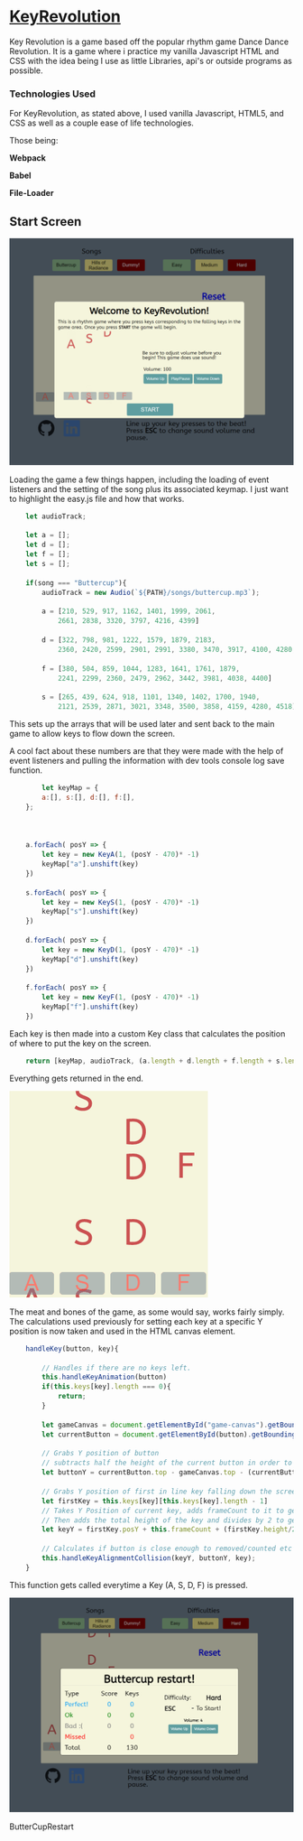 # [KeyRevolution](https://alexarchibeque.github.io/KeyRevolution/)

Key Revolution is a game based off the popular rhythm game Dance Dance Revolution. 
It is a game where i practice my vanilla Javascript HTML and CSS with the idea being I use as little Libraries, api's or outside programs as possible.

### Technologies Used

For KeyRevolution, as stated above, I used vanilla Javascript, HTML5, and CSS as well as a couple ease of life technologies.

Those being: 

**Webpack**

**Babel**

**File-Loader**


## Start Screen

![alt-text](https://github.com/AlexArchibeque/KeyRevolution/blob/main/imgs/KeyRevFront.png "Playing the Game")

Loading the game a few things happen, including the loading of event listeners and the setting of the song plus its associated keymap. I just want to highlight the easy.js file and how that works.

```js
    let audioTrack;

    let a = [];
    let d = [];
    let f = [];
    let s = []; 
    
    if(song === "Buttercup"){
        audioTrack = new Audio(`${PATH}/songs/buttercup.mp3`);

        a = [210, 529, 917, 1162, 1401, 1999, 2061, 
            2661, 2838, 3320, 3797, 4216, 4399]

        d = [322, 798, 981, 1222, 1579, 1879, 2183, 
            2360, 2420, 2599, 2901, 2991, 3380, 3470, 3917, 4100, 4280, 4518]

        f = [380, 504, 859, 1044, 1283, 1641, 1761, 1879, 
            2241, 2299, 2360, 2479, 2962, 3442, 3981, 4038, 4400]

        s = [265, 439, 624, 918, 1101, 1340, 1402, 1700, 1940, 
            2121, 2539, 2871, 3021, 3348, 3500, 3858, 4159, 4280, 4518]
```

This sets up the arrays that will be used later and sent back to the main game to allow keys to flow down the screen.

A cool fact about these numbers are that they were made with the help of event listeners and pulling the information with dev tools console log save function.


```js
        let keyMap = {
        a:[], s:[], d:[], f:[],
    };



    a.forEach( posY => { 
        let key = new KeyA(1, (posY - 470)* -1)
        keyMap["a"].unshift(key)
    })

    s.forEach( posY => { 
        let key = new KeyS(1, (posY - 470)* -1)
        keyMap["s"].unshift(key)
    })

    d.forEach( posY => { 
        let key = new KeyD(1, (posY - 470)* -1)
        keyMap["d"].unshift(key)
    })

    f.forEach( posY => { 
        let key = new KeyF(1, (posY - 470)* -1)
        keyMap["f"].unshift(key)
    })
```

Each key is then made into a custom Key class that calculates the position of where to put the key on the screen.

```js
    return [keyMap, audioTrack, (a.length + d.length + f.length + s.length)];
```

Everything gets returned in the end.


![alt-text](https://github.com/AlexArchibeque/KeyRevolution/blob/main/imgs/PlayingGif.gif "Playing the Game")

The meat and bones of the game, as some would say, works fairly simply. The calculations used previously for setting each key at a specific Y position is now taken and used in the HTML canvas element.

``` js
    handleKey(button, key){

        // Handles if there are no keys left.
        this.handleKeyAnimation(button)
        if(this.keys[key].length === 0){
            return;
        }

        let gameCanvas = document.getElementById("game-canvas").getBoundingClientRect();
        let currentButton = document.getElementById(button).getBoundingClientRect();

        // Grabs Y position of button 
        // subtracts half the height of the current button in order to get the middle.
        let buttonY = currentButton.top - gameCanvas.top - (currentButton.height/2)

        // Grabs Y position of first in line key falling down the screen.
        let firstKey = this.keys[key][this.keys[key].length - 1]
        // Takes Y Position of current key, adds frameCount to it to get the relative position.
        // Then adds the total height of the key and divides by 2 to get the middle of the element
        let keyY = firstKey.posY + this.frameCount + (firstKey.height/2)
        
        // Calculates if button is close enough to removed/counted etc
        this.handleKeyAlignmentCollision(keyY, buttonY, key);
    }
```

This function gets called everytime a Key (A, S, D, F) is pressed.

![alt-text](https://github.com/AlexArchibeque/KeyRevolution/blob/main/imgs/ButterCupRestart.png "Playing the Game")

ButterCupRestart